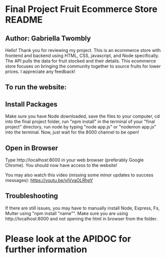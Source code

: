 # Final Project Fruit Ecommerce Store README
## Author: Gabriella Twombly
Hello! Thank you for reviewing my project. This is an ecommerce store 
with frontend and backend using HTML, CSS, javascript, and Node specifically. The API pulls the data for fruit stocked and their details.
This ecommerce store focuses on bringing the community together to source
fruits for lower prices. I appreciate any feedback!

## To run the website:
## Install Packages
Make sure you have Node downloaded, save the files to your computer, cd into the final project folder,
run "npm install" in the terminal of your "final project" directory, run node by typing "node app.js" or "nodemon app.js" into the terminal. Now, just wait for the 8000 channel to be open!

## Open in Browser
Type http://localhost:8000 in your web browser (preferably Google Chrome). You should now have access to the website!

You may also watch this video (missing some minor updates to success messages): https://youtu.be/yIVvaOLRhpY

## Troubleshooting
If there are still issues, you may have to manually install Node, Express, Fs, Multer using "npm install "name"". Make sure you are using http://localhost:8000 and not opening the html in browser from the folder.

# Please look at the APIDOC for further information
